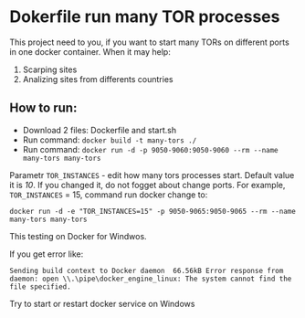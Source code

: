 # Dokerfile run many TOR processes

This project need to you, if you want to start many TORs on different ports in one docker container. When it may help: 
1. Scarping sites
2. Analizing sites from differents countries

## How to run:
- Download 2 files: Dockerfile and start.sh
- Run command: `docker build -t many-tors ./`
- Run command: `docker run -d -p 9050-9060:9050-9060 --rm --name many-tors many-tors`

Parametr `TOR_INSTANCES` - edit how many tors processes start. Default value it is *10*. If you changed it, do not fogget about change ports. For example, `TOR_INSTANCES` = 15, command run docker change to:

`docker run -d -e "TOR_INSTANCES=15" -p 9050-9065:9050-9065 --rm --name many-tors many-tors`


This testing on Docker for Windwos.

If you get error like:

`Sending build context to Docker daemon  66.56kB
Error response from daemon: open \\.\pipe\docker_engine_linux: The system cannot find the file specified.`

Try to start or restart docker service on Windows
